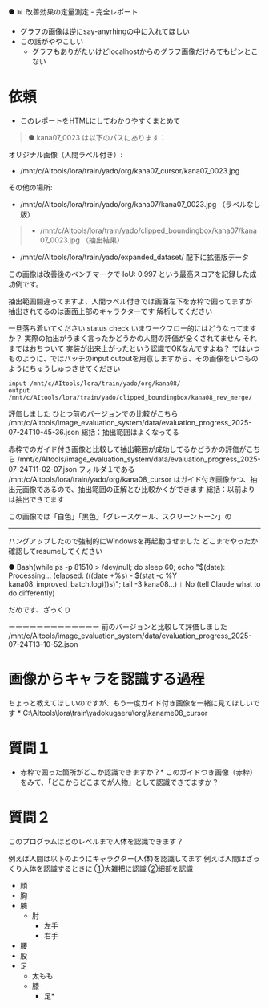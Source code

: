 


● 📊 改善効果の定量測定 - 完全レポート

* グラフの画像は逆にsay-anyrhingの中に入れてほしい
* この話がややこしい
	* グラフもありがたいけどlocalhostからのグラフ画像だけみてもピンとこない


# 依頼

* このレポートをHTMLにしてわかりやすくまとめて



>● kana07_0023 は以下のパスにあります：
>
  オリジナル画像（人間ラベル付き）:
  - /mnt/c/AItools/lora/train/yado/org/kana07_cursor/kana07_0023.jpg
>
  その他の場所:
  - /mnt/c/AItools/lora/train/yado/org/kana07/kana07_0023.jpg （ラベルなし版）
 > - /mnt/c/AItools/lora/train/yado/clipped_boundingbox/kana07/kana07_0023.jpg （抽出結果）
  - /mnt/c/AItools/lora/train/yado/expanded_dataset/ 配下に拡張版データ
>
  この画像は改善後のベンチマークで IoU: 0.997 という最高スコアを記録した成功例です。

抽出範囲間違ってますよ、人間ラベル付きでは画面左下を赤枠で囲ってますが
抽出されてるのは画面上部のキャラクターです
解析してください




一旦落ち着いてください
status check いまワークフロー的にはどうなってますか？
実際の抽出がうまく言ったかどうかの人間の評価が全くされてません
それまではおちついて
実装が出来上がったという認識でOKなんですよね？
ではいつものように、ではバッチのinput outputを用意しますから、その画像をいつものようにちゅうしゅつさせてください


```
input /mnt/c/AItools/lora/train/yado/org/kana08/
output /mnt/c/AItools/lora/train/yado/clipped_boundingbox/kana08_rev_merge/
```



評価しました
ひとつ前のバージョンでの比較がこちら
/mnt/c/AItools/image_evaluation_system/data/evaluation_progress_2025-07-24T10-45-36.json
総括：抽出範囲はよくなってる

赤枠でのガイド付き画像と比較して抽出範囲が成功してるかどうかの評価がこちら
/mnt/c/AItools/image_evaluation_system/data/evaluation_progress_2025-07-24T11-02-07.json
フォルダ１である /mnt/c/AItools/lora/train/yado/org/kana08_cursor はガイド付き画像かつ、抽出元画像であるので、抽出範囲の正解とひ比較かくができます
総括：以前よりは抽出できてます


この画像では「白色」「黒色」「グレースケール、スクリーントーン」の


--------------


ハングアップしたので強制的にWindowsを再起動させました
どこまでやったか確認してresumeしてください

● Bash(while ps -p 81510 > /dev/null; do sleep 60; echo "$(date): Processing... (elapsed: $(($(date +%s) - $(stat -c %Y
      kana08_improved_batch.log)))s)"; tail -3 kana08…)
  ⎿  No (tell Claude what to do differently)

だめです、ざっくり



ーーーーーーーーーーーーー
前のバージョンと比較して評価しました
/mnt/c/AItools/image_evaluation_system/data/evaluation_progress_2025-07-24T13-10-52.json

# 画像からキャラを認識する過程
ちょっと教えてほしいのですが、もう一度ガイド付き画像を一緒に見てほしいです
	* C:\AItools\lora\train\yadokugaeru\org\kaname08_cursor

# 質問１

* 赤枠で囲った箇所がどこか認識できますか？*
このガイドつき画像（赤枠）をみて、「どこからどこまでが人物」として認識できてますか？

# 質問２
このプログラムはどのレベルまで人体を認識できます？

例えば人間は以下のようにキャラクター(人体)を認識してます
例えば人間はざっくり人体を認識するときに
①大雑把に認識
②細部を認識
* 顔
* 胸
* 腕
	* 肘
		* 左手
		* 右手
* 腰
* 股
* 足
	* 太もも
	* 膝
		* 足*
